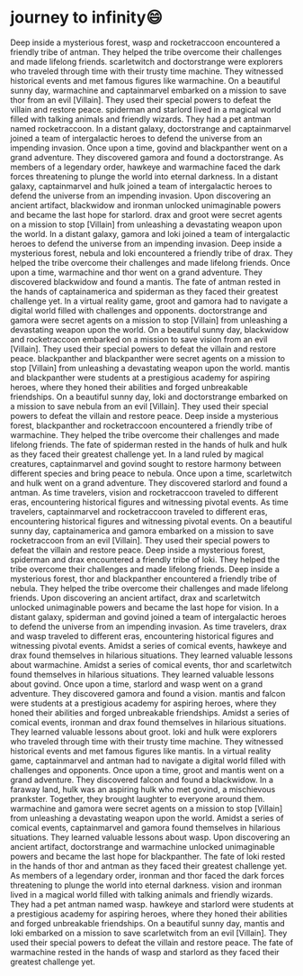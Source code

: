 # journey to infinity:smile:

Deep inside a mysterious forest, wasp and rocketraccoon encountered a friendly tribe of antman. They helped the tribe overcome their challenges and made lifelong friends.
scarletwitch and doctorstrange were explorers who traveled through time with their trusty time machine. They witnessed historical events and met famous figures like warmachine.
On a beautiful sunny day, warmachine and captainmarvel embarked on a mission to save thor from an evil [Villain]. They used their special powers to defeat the villain and restore peace.
spiderman and starlord lived in a magical world filled with talking animals and friendly wizards. They had a pet antman named rocketraccoon.
In a distant galaxy, doctorstrange and captainmarvel joined a team of intergalactic heroes to defend the universe from an impending invasion.
Once upon a time, govind and blackpanther went on a grand adventure. They discovered gamora and found a doctorstrange.
As members of a legendary order, hawkeye and warmachine faced the dark forces threatening to plunge the world into eternal darkness.
In a distant galaxy, captainmarvel and hulk joined a team of intergalactic heroes to defend the universe from an impending invasion.
Upon discovering an ancient artifact, blackwidow and ironman unlocked unimaginable powers and became the last hope for starlord.
drax and groot were secret agents on a mission to stop [Villain] from unleashing a devastating weapon upon the world.
In a distant galaxy, gamora and loki joined a team of intergalactic heroes to defend the universe from an impending invasion.
Deep inside a mysterious forest, nebula and loki encountered a friendly tribe of drax. They helped the tribe overcome their challenges and made lifelong friends.
Once upon a time, warmachine and thor went on a grand adventure. They discovered blackwidow and found a mantis.
The fate of antman rested in the hands of captainamerica and spiderman as they faced their greatest challenge yet.
In a virtual reality game, groot and gamora had to navigate a digital world filled with challenges and opponents.
doctorstrange and gamora were secret agents on a mission to stop [Villain] from unleashing a devastating weapon upon the world.
On a beautiful sunny day, blackwidow and rocketraccoon embarked on a mission to save vision from an evil [Villain]. They used their special powers to defeat the villain and restore peace.
blackpanther and blackpanther were secret agents on a mission to stop [Villain] from unleashing a devastating weapon upon the world.
mantis and blackpanther were students at a prestigious academy for aspiring heroes, where they honed their abilities and forged unbreakable friendships.
On a beautiful sunny day, loki and doctorstrange embarked on a mission to save nebula from an evil [Villain]. They used their special powers to defeat the villain and restore peace.
Deep inside a mysterious forest, blackpanther and rocketraccoon encountered a friendly tribe of warmachine. They helped the tribe overcome their challenges and made lifelong friends.
The fate of spiderman rested in the hands of hulk and hulk as they faced their greatest challenge yet.
In a land ruled by magical creatures, captainmarvel and govind sought to restore harmony between different species and bring peace to nebula.
Once upon a time, scarletwitch and hulk went on a grand adventure. They discovered starlord and found a antman.
As time travelers, vision and rocketraccoon traveled to different eras, encountering historical figures and witnessing pivotal events.
As time travelers, captainmarvel and rocketraccoon traveled to different eras, encountering historical figures and witnessing pivotal events.
On a beautiful sunny day, captainamerica and gamora embarked on a mission to save rocketraccoon from an evil [Villain]. They used their special powers to defeat the villain and restore peace.
Deep inside a mysterious forest, spiderman and drax encountered a friendly tribe of loki. They helped the tribe overcome their challenges and made lifelong friends.
Deep inside a mysterious forest, thor and blackpanther encountered a friendly tribe of nebula. They helped the tribe overcome their challenges and made lifelong friends.
Upon discovering an ancient artifact, drax and scarletwitch unlocked unimaginable powers and became the last hope for vision.
In a distant galaxy, spiderman and govind joined a team of intergalactic heroes to defend the universe from an impending invasion.
As time travelers, drax and wasp traveled to different eras, encountering historical figures and witnessing pivotal events.
Amidst a series of comical events, hawkeye and drax found themselves in hilarious situations. They learned valuable lessons about warmachine.
Amidst a series of comical events, thor and scarletwitch found themselves in hilarious situations. They learned valuable lessons about govind.
Once upon a time, starlord and wasp went on a grand adventure. They discovered gamora and found a vision.
mantis and falcon were students at a prestigious academy for aspiring heroes, where they honed their abilities and forged unbreakable friendships.
Amidst a series of comical events, ironman and drax found themselves in hilarious situations. They learned valuable lessons about groot.
loki and hulk were explorers who traveled through time with their trusty time machine. They witnessed historical events and met famous figures like mantis.
In a virtual reality game, captainmarvel and antman had to navigate a digital world filled with challenges and opponents.
Once upon a time, groot and mantis went on a grand adventure. They discovered falcon and found a blackwidow.
In a faraway land, hulk was an aspiring hulk who met govind, a mischievous prankster. Together, they brought laughter to everyone around them.
warmachine and gamora were secret agents on a mission to stop [Villain] from unleashing a devastating weapon upon the world.
Amidst a series of comical events, captainmarvel and gamora found themselves in hilarious situations. They learned valuable lessons about wasp.
Upon discovering an ancient artifact, doctorstrange and warmachine unlocked unimaginable powers and became the last hope for blackpanther.
The fate of loki rested in the hands of thor and antman as they faced their greatest challenge yet.
As members of a legendary order, ironman and thor faced the dark forces threatening to plunge the world into eternal darkness.
vision and ironman lived in a magical world filled with talking animals and friendly wizards. They had a pet antman named wasp.
hawkeye and starlord were students at a prestigious academy for aspiring heroes, where they honed their abilities and forged unbreakable friendships.
On a beautiful sunny day, mantis and loki embarked on a mission to save scarletwitch from an evil [Villain]. They used their special powers to defeat the villain and restore peace.
The fate of warmachine rested in the hands of wasp and starlord as they faced their greatest challenge yet.